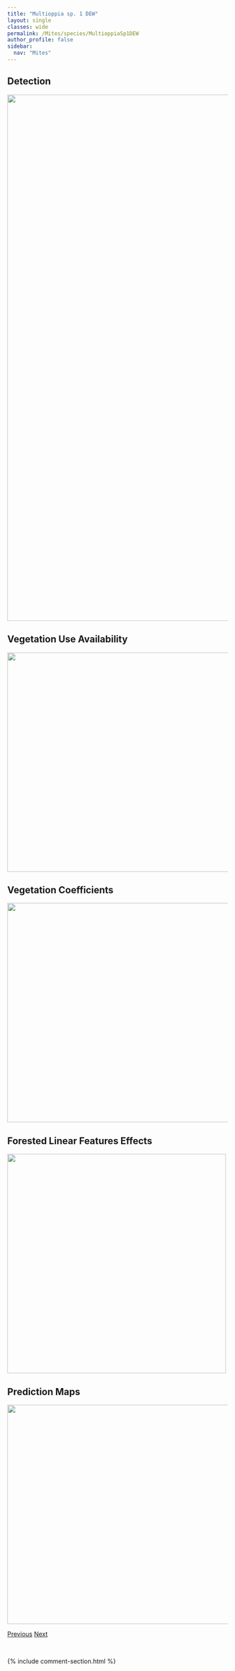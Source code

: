 ```yaml
---
title: "Multioppia sp. 1 DEW"
layout: single
classes: wide
permalink: /Mites/species/MultioppiaSp1DEW
author_profile: false
sidebar:
  nav: "Mites"
---
```


<h2>Detection</h2>

<a href="https://drive.google.com/uc?export=view&id=1F0U0iJKLoJf9bUdTzO-qwZw8LDbtCnbF">
<img src="https://drive.google.com/uc?export=view&id=1F0U0iJKLoJf9bUdTzO-qwZw8LDbtCnbF" height = "1200" width = "800">
</a>


<h2>Vegetation Use Availability</h2>

<a href="https://drive.google.com/uc?export=view&id=17hirVJOk5YQeEXzDwsrifunPIZwxoVjs">
<img src="https://drive.google.com/uc?export=view&id=17hirVJOk5YQeEXzDwsrifunPIZwxoVjs" height = "500" width = "1000">
</a>


<h2>Vegetation Coefficients</h2>

<a href="https://drive.google.com/uc?export=view&id=13FQTBHvFovB9eTQ1m9Fp2q2wK58mNH0H">
<img src="https://drive.google.com/uc?export=view&id=13FQTBHvFovB9eTQ1m9Fp2q2wK58mNH0H" height = "500" width = "1000">
</a>


<h2>Forested Linear Features Effects</h2>

<a href="https://drive.google.com/uc?export=view&id=1fd2lGlvFN8zKdHAMm1Jbnv5GOk3dnWy4">
<img src="https://drive.google.com/uc?export=view&id=1fd2lGlvFN8zKdHAMm1Jbnv5GOk3dnWy4" height = "500" width = "500">
</a>


<h2>Prediction Maps</h2>

<a href="https://drive.google.com/uc?export=view&id=1ehUsvliwQnl0LW_dP9-DukaRG5rwzuIo">
<img src="https://drive.google.com/uc?export=view&id=1ehUsvliwQnl0LW_dP9-DukaRG5rwzuIo" height = "500" width = "1000">
</a>


<a href="/DevelopmentWebsite/Mites/species/MucronothrusNasalis" class="pagination--pager" title="Mucronothrus nasalis">Previous</a> <a href="/DevelopmentWebsite/Mites/species/MycobatesAltus" class="pagination--pager" title="Mycobates altus">Next</a>

<p>&nbsp;</p>

{% include comment-section.html %}
